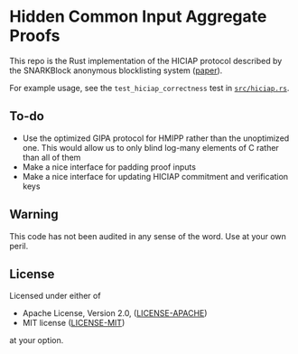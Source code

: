 # Hidden Common Input Aggregate Proofs

This repo is the Rust implementation of the HICIAP protocol described by the SNARKBlock anonymous blocklisting system ([paper](https://eprint.iacr.org/2021/1577)).

For example usage, see the `test_hiciap_correctness` test in [`src/hiciap.rs`](src/hiciap.rs).

To-do
-----
* Use the optimized GIPA protocol for HMIPP rather than the unoptimized one. This would allow us to only blind log-many elements of C rather than all of them
* Make a nice interface for padding proof inputs
* Make a nice interface for updating HICIAP commitment and verification keys

Warning
-------

This code has not been audited in any sense of the word. Use at your own peril.

License
-------

Licensed under either of

 * Apache License, Version 2.0, ([LICENSE-APACHE](LICENSE-APACHE))
 * MIT license ([LICENSE-MIT](LICENSE-MIT))

at your option.
